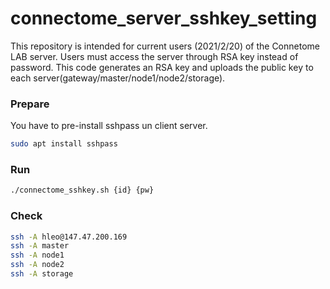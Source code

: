 # connectome_server_sshkey_setting
This repository is intended for current users (2021/2/20) of the Connetome LAB server.
Users must access the server through RSA key instead of password.
This code generates an RSA key and uploads the public key to each server(gateway/master/node1/node2/storage).

### Prepare
You have to pre-install sshpass un client server.
```bash
sudo apt install sshpass
```

### Run
```bash
./connectome_sshkey.sh {id} {pw}
```

### Check
```bash
ssh -A hleo@147.47.200.169
ssh -A master
ssh -A node1
ssh -A node2
ssh -A storage
```
